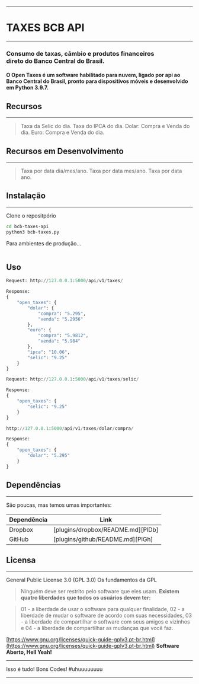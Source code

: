 ___
# TAXES BCB API
___
### Consumo de taxas, câmbio e produtos financeiros <br> direto do Banco Central do Brasil.

#### O Open Taxes é um software habilitado para nuvem, ligado por api ao Banco Central do Brasil, pronto para dispositivos móveis e desenvolvido em Python 3.9.7.

## Recursos
___
> Taxa da Selic do dia.
> Taxa do IPCA do dia.
> Dolar: Compra e Venda do dia.
> Euro: Compra e Venda do dia.


## Recursos em Desenvolvimento
___
> Taxa por data dia/mes/ano.
> Taxa por data mes/ano.
> Taxa por data ano.


## Instalação
___
Clone o repositpório

```sh
cd bcb-taxes-api
python3 bcb-taxes.py 
```

Para ambientes de produção...

```sh

```
## Uso
```py
Request: http://127.0.0.1:5000/api/v1/taxes/
```
```py
Response:
{
    "open_taxes": {
        "dolar": {
            "compra": "5.295",
            "venda": "5.2956"
        },
        "euro": {
            "compra": "5.9812",
            "venda": "5.984"
        },
        "ipca": "10.06",
        "selic": "9.25"
    }
}
```

```py
Request: http://127.0.0.1:5000/api/v1/taxes/selic/
```
```py
Response:
{
    "open_taxes": {
        "selic": "9.25"
    }
}
```
```py
http://127.0.0.1:5000/api/v1/taxes/dolar/compra/
```
```py
Response:
{
    "open_taxes": {
        "dolar": "5.295"
    }
}
```
## Dependências
___
São poucas, mas temos umas importantes:

| Dependência | Link |
| ------ | ------ |
| Dropbox | [plugins/dropbox/README.md][PlDb] |
| GitHub | [plugins/github/README.md][PlGh] |


## Licensa
___
General Public License 3.0 (GPL 3.0)
Os fundamentos da GPL

> Ninguém deve ser restrito pelo software que eles usam. 
> **Existem quatro liberdades que todos os usuários devem ter:**

> 01 - a liberdade de usar o software para qualquer finalidade, 02 - a liberdade de mudar o software de acordo com suas necessidades, 03 - a liberdade de compartilhar o software com seus amigos e vizinhos e 04 - a liberdade de compartilhar as mudanças que você faz.

[https://www.gnu.org/licenses/quick-guide-gplv3.pt-br.html](https://www.gnu.org/licenses/quick-guide-gplv3.pt-br.html)
**Software Aberto, Hell Yeah!**
___
Isso é tudo! 
Bons Codes! #uhuuuuuuuu
___